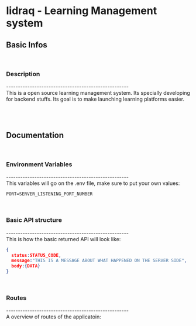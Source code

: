 # **Iidraq** - Learning Management system

## **Basic Infos**
&nbsp;

### Description
\----------------------------------------------------   
This is a open source learning management system. Its specially developing for backend stuffs. Its goal is to make launching learning platforms easier.

&nbsp;  
&nbsp;  

## **Documentation**
&nbsp;

### Environment Variables
\----------------------------------------------------  
This variables will go on the .env file, make sure to put your own values:

```
PORT=SERVER_LISTENING_PORT_NUMBER
```

&nbsp;  

### Basic API structure
\----------------------------------------------------  
This is how the basic returned API will look like:

```json
{
  status:STATUS_CODE,
  message:"THIS IS A MESSAGE ABOUT WHAT HAPPENED ON THE SERVER SIDE",
  body:{DATA}
}
```

&nbsp;  

### Routes
\----------------------------------------------------  
A overview of routes of the applicatoin:

